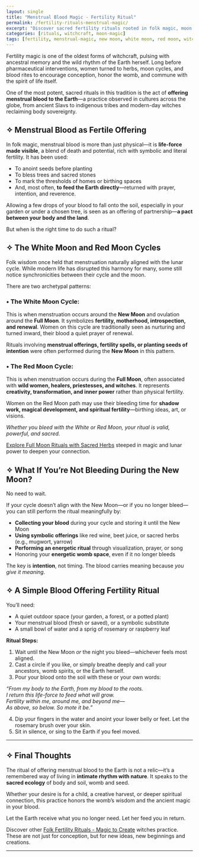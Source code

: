 ```yaml
---
layout: single
title: "Menstrual Blood Magic - Fertility Ritual"
permalink: /fertility-rituals-menstrual-magic/
excerpt: "Discover sacred fertility rituals rooted in folk magic, moon cycles, and menstrual blood offerings. Learn the difference between the White and Red Moon cycles and how to perform powerful Earth-based womb rituals."
categories: [rituals, witchcraft, moon-magic]
tags: [fertility, menstrual-magic, new moon, white moon, red moon, witchcraft, feminine-power]
---
```


Fertility magic is one of the oldest forms of witchcraft, pulsing with ancestral memory and the wild rhythm of the Earth herself. Long before pharmaceutical interventions, women turned to herbs, moon cycles, and blood rites to encourage conception, honor the womb, and commune with the spirit of life itself.

One of the most potent, sacred rituals in this tradition is the act of **offering menstrual blood to the Earth**—a practice observed in cultures across the globe, from ancient Slavs to indigenous tribes and modern-day witches reclaiming body sovereignty.

## ✧ Menstrual Blood as Fertile Offering

In folk magic, menstrual blood is more than just physical—it is **life-force made visible**, a blend of death and potential, rich with symbolic and literal fertility. It has been used:

- To anoint seeds before planting
- To bless trees and sacred stones
- To mark the thresholds of homes or birthing spaces
- And, most often, **to feed the Earth directly**—returned with prayer, intention, and reverence.

Allowing a few drops of your blood to fall onto the soil, especially in your garden or under a chosen tree, is seen as an offering of partnership—**a pact between your body and the land**.

But when is the right time to do such a ritual?

## ✧ The White Moon and Red Moon Cycles

Folk wisdom once held that menstruation naturally aligned with the lunar cycle. While modern life has disrupted this harmony for many, some still notice synchronicities between their cycle and the moon.

There are two archetypal patterns:

### • The White Moon Cycle:
This is when menstruation occurs around the **New Moon** and ovulation around the **Full Moon**. It symbolizes **fertility, motherhood, introspection, and renewal**. Women on this cycle are traditionally seen as nurturing and turned inward, their blood a quiet prayer of renewal.

Rituals involving **menstrual offerings, fertility spells, or planting seeds of intention** were often performed during the **New Moon** in this pattern.

### • The Red Moon Cycle:
This is when menstruation occurs during the **Full Moon**, often associated with **wild women, healers, priestesses, and witches**. It represents **creativity, transformation, and inner power** rather than physical fertility.

Women on the Red Moon path may use their bleeding time for **shadow work, magical development, and spiritual fertility**—birthing ideas, art, or visions.

  *Whether you bleed with the White or Red Moon, your ritual is valid, powerful, and sacred.*

[Explore Full Moon Rituals with Sacred Herbs](/full-moon-rituals/) steeped in magic and lunar power to deepen your connection.

## ✧ What If You’re Not Bleeding During the New Moon?

No need to wait.

If your cycle doesn’t align with the New Moon—or if you no longer bleed—you can still perform the ritual meaningfully by:

- **Collecting your blood** during your cycle and storing it until the New Moon
- **Using symbolic offerings** like red wine, beet juice, or sacred herbs (e.g., mugwort, yarrow)
- **Performing an energetic ritual** through visualization, prayer, or song
- Honoring your **energetic womb space**, even if it no longer bleeds

The key is **intention**, not timing. The blood carries meaning because *you give it meaning*.

## ✧ A Simple Blood Offering Fertility Ritual

You’ll need:
- A quiet outdoor space (your garden, a forest, or a potted plant)
- Your menstrual blood (fresh or saved), or a symbolic substitute
- A small bowl of water and a sprig of rosemary or raspberry leaf

**Ritual Steps:**
1. Wait until the New Moon *or* the night you bleed—whichever feels most aligned.
2. Cast a circle if you like, or simply breathe deeply and call your ancestors, womb spirits, or the Earth herself.
3. Pour your blood onto the soil with these or your own words:

*“From my body to the Earth, from my blood to the roots.  
  I return this life-force to feed what will grow.  
  Fertility within me, around me, and beyond me—  
  As above, so below. So mote it be.”*

4. Dip your fingers in the water and anoint your lower belly or feet. Let the rosemary brush over your skin.
5. Sit in silence, or sing to the Earth if you feel moved.

---

## ✧ Final Thoughts

The ritual of offering menstrual blood to the Earth is not a relic—it’s a remembered way of living in **intimate rhythm with nature**. It speaks to the **sacred ecology** of body and soil, womb and seed.

Whether your desire is for a child, a creative harvest, or deeper spiritual connection, this practice honors the womb’s wisdom and the ancient magic in your blood.

Let the Earth receive what you no longer need. Let her feed you in return.

Discover other [Folk Fertility Rituals - Magic to Create](/folk-fertility-rituals/) witches practice. These are not just for conception, but for new ideas, new beginnings and creations. 

---


